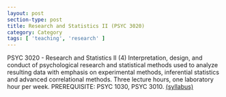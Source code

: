 ```yaml
---
layout: post
section-type: post
title: Research and Statistics II (PSYC 3020)
category: Category
tags: [ 'teaching', 'research' ]
---
```

PSYC 3020 - Research and Statistics II (4) Interpretation, design, and conduct of psychological research and statistical methods used to analyze resulting data with emphasis on experimental methods, inferential statistics and advanced correlational methods. Three lecture hours, one laboratory hour per week. PREREQUISITE: PSYC 1030, PSYC 3010. [(syllabus)](https://blogs.memphis.edu/aolney/files/2021/08/PSYC_3021_M53_Olney_2021.pdf)
